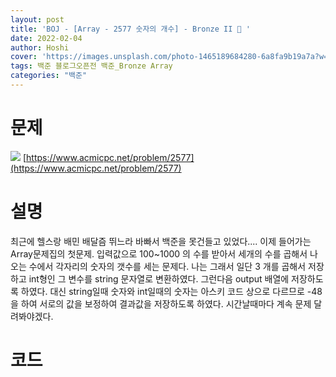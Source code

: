 ```yaml
---
layout: post
title: 'BOJ - [Array - 2577 숫자의 개수] - Bronze II 🥉 '
date: 2022-02-04
author: Hoshi
cover: 'https://images.unsplash.com/photo-1465189684280-6a8fa9b19a7a?w=1600&q=900'
tags: 백준 블로그오픈전 백준_Bronze Array
categories: "백준"
---
```

# 문제
![]({{site.url}}/assets/img/posts_img/2577.png)
[https://www.acmicpc.net/problem/2577](https://www.acmicpc.net/problem/2577)

# 설명
최근에 헬스랑 배민 배달즘 뛰느라 바빠서 백준을 못건들고 있었다.... 이제 들어가는 Array문제집의 첫문제. 입력값으로 100~1000 의 수를 받아서 세개의 수를 곱해서 나오는 수에서 각자리의 숫자의 갯수를 세는 문제다. 나는 그래서 일단 3 개를 곱해서 저장하고 int형인 그 변수를 string 문자열로 변환하였다. 그런다음 output 배열에 저장하도록 하였다. 대신 string일때 숫자와 int일때의 숫자는 아스키 코드 상으로 다르므로 -48 을 하여 서로의 값을 보정하여 결과값을 저장하도록 하였다. 시간날때마다 계속 문제 달려봐야겠다.

# 코드

```c

```
